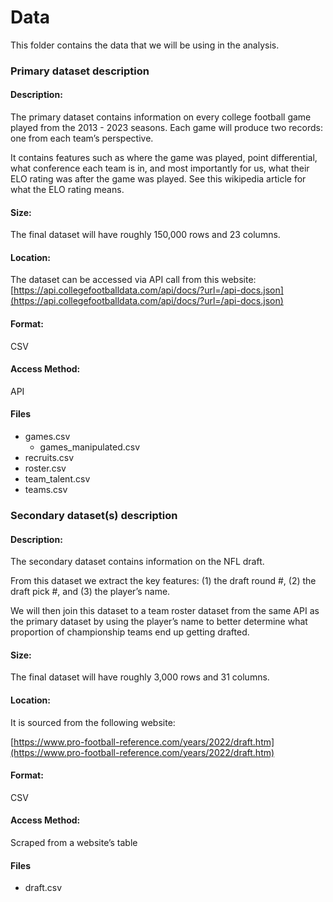 # Data 

This folder contains the data that we will be using in the analysis. 

### Primary dataset description

#### Description:

The primary dataset contains information on every college football game played from the 2013 - 2023 seasons. Each game will produce two records: one from each team’s perspective. 

It contains features such as where the game was played, point differential, what conference each team is in, and most importantly for us, what their ELO rating was after the game was played. See this wikipedia article for what the ELO rating means.

#### Size:

The final dataset will have roughly 150,000 rows and 23 columns. 

#### Location:

The dataset can be accessed via API call from this website:
[https://api.collegefootballdata.com/api/docs/?url=/api-docs.json](https://api.collegefootballdata.com/api/docs/?url=/api-docs.json)

#### Format:

CSV

#### Access Method:

API

#### Files 

- games.csv 
    - games_manipulated.csv 
- recruits.csv
- roster.csv
- team_talent.csv
- teams.csv 

### Secondary dataset(s) description 

#### Description:

The secondary dataset contains information on the NFL draft. 

From this dataset we extract the key features: (1) the draft round #, (2) the draft pick #, and (3) the player’s name. 

We will then join this dataset to a team roster dataset from the same API as the primary dataset by using the player’s name to better determine what proportion of championship teams end up getting drafted. 

#### Size:

The final dataset will have roughly 3,000 rows and 31 columns. 

#### Location:

It is sourced from the following website:

[https://www.pro-football-reference.com/years/2022/draft.htm](https://www.pro-football-reference.com/years/2022/draft.htm)


#### Format:

CSV

#### Access Method:

Scraped from a website’s table

#### Files 

- draft.csv




